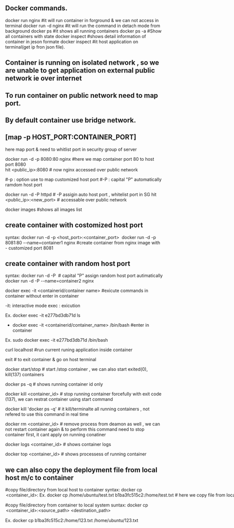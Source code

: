 ## Docker commands.

docker run nginx                                   #it will run container in forground & we can not access in terminal 
docker run -d nginx                                #it will run the command in detach mode from background
docker ps                                     #it shows all running containers
docker ps -a                                  #Show all containers with state
docker inspect <container id>                 #shows detail information of container in jeson formate
docker inspect <container ip>                 #it host application on terminal(get ip fron json file).

## Container is running on isolated network , so we are unable to get application on external public network ie over internet 
## To run container on public network need to map port.
## By default container use bridge network.

## [map -p HOST_PORT:CONTAINER_PORT]   
here map port & need to whitlist port in security group of server

docker run -d -p 8080:80 nginx                  #here we map container port 80 to host port 8080   
hit <public_ip>:8080                                 # now nginx accessed over public network

 #-p : option use to map customized host port
 #-P : capital "P" automatically ramdom host port

docker run -d -P httpd                           # -P assigin auto host port , whitelist port in SG 
hit <public_ip>:<new_port>                            # accessable over public network 

  
 docker images                                      #shows all images list
  
  ## create container with costomized host port
  syntax: docker run -d -p <host_port>:<container_port> <image name>
 docker run -d -p 8081:80 --name=container1 nginx                 #create container from nginx image with - customized port 8081

 ## create container with random host port
  syntax: docker run -d -P <image name>                               # capital "P" assign random host port autimatically
 docker run -d -P --name=container2 nginx    

 docker exec -it <containerid/container name> <command>        #exicute commands in container without enter in container

 -it: interactive mode
 exec : exicution 

 Ex.
 docker exec -it e277bd3db71d ls


 - docker exec -it <containerid/container_name> /bin/bash                 #enter in container

 Ex.
 sudo docker exec -it e277bd3db71d /bin/bash

 curl localhost                                 #run current runing application inside container

 exit                                           # to exit container & go on host terminal


 docker start/stop <container id>               # start /stop container , we can also start exited(0), kill(137) containers

 docker ps -q                                   # shows running container id only

 docker kill <container_id>                     # stop running container forcefully  with exit code (137), we can restrat container using start command 

docker kill 'docker ps -q'                      # it kill/terminalte all running containers , not refered to use this command in real time   

docker rm <container_id>                        # remove process from deamon as well , we can not restart container again & to perform this command need to stop container first, it cant apply on running conatiner

docker logs <container_id>                     # shows container logs

docker top <container_id>                      # shows processess of running container

## we can also copy the deployment file from local host m/c to container

#copy file/directory from local host to container
syntax: docker cp <option><file path><container_id>:<destination path>
Ex. docker cp /home/ubuntu/test.txt b1ba3fc515c2:/home/test.txt     # here we copy file from local system to container 

#copy file/directory from  container to local system
suntax: docker cp <option> <container_id>:<source_path> <destination_path>

Ex. docker cp b1ba3fc515c2:/home/123.txt /home/ubuntu/123.txt

















  


 



